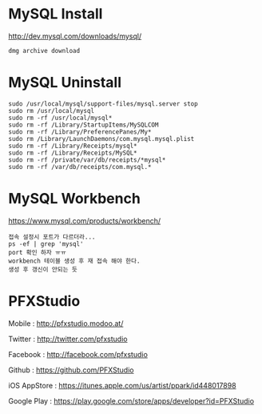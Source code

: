 # MySQL Install

http://dev.mysql.com/downloads/mysql/

````
dmg archive download
````

# MySQL Uninstall

````
sudo /usr/local/mysql/support-files/mysql.server stop
sudo rm /usr/local/mysql
sudo rm -rf /usr/local/mysql*
sudo rm -rf /Library/StartupItems/MySQLCOM
sudo rm -rf /Library/PreferencePanes/My*
sudo rm /Library/LaunchDaemons/com.mysql.mysql.plist
sudo rm -rf /Library/Receipts/mysql*
sudo rm -rf /Library/Receipts/MySQL*
sudo rm -rf /private/var/db/receipts/*mysql*
sudo rm -rf /var/db/receipts/com.mysql.*
````

# MySQL Workbench

https://www.mysql.com/products/workbench/

````
접속 설정시 포트가 다르더라...
ps -ef | grep 'mysql'
port 확인 하자 ㅠㅠ
workbench 테이블 생성 후 재 접속 해야 한다.
생성 후 갱신이 안되는 듯
````

# PFXStudio

Mobile : http://pfxstudio.modoo.at/

Twitter : http://twitter.com/pfxstudio

Facebook : http://facebook.com/pfxstudio

Github : https://github.com/PFXStudio

iOS AppStore : https://itunes.apple.com/us/artist/ppark/id448017898

Google Play : https://play.google.com/store/apps/developer?id=PFXStudio
